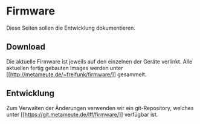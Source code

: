 # Firmware

Diese Seiten sollen die Entwicklung dokumentieren.

## Download
Die aktuelle Firmware ist jeweils auf den einzelnen der Geräte verlinkt.
Alle aktuellen fertig gebauten Images werden unter [[http://metameute.de/~freifunk/firmware/]] gesammelt.

## Entwicklung
Zum Verwalten der Änderungen verwenden wir ein git-Repository, welches unter [[https://git.metameute.de/lff/firmware/]] verfügbar ist.
